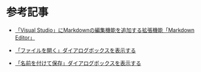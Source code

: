 ﻿# 参考記事

- [「Visual Studio」にMarkdownの編集機能を追加する拡張機能「Markdown Editor」](https://forest.watch.impress.co.jp/docs/review/1033878.html)

- [「ファイルを開く」ダイアログボックスを表示する](https://dobon.net/vb/dotnet/form/openfiledialog.html)

- [「名前を付けて保存」ダイアログボックスを表示する](https://dobon.net/vb/dotnet/form/savefiledialog.html)